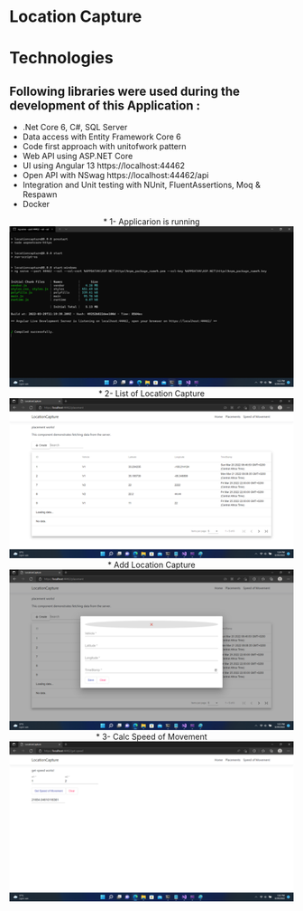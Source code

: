 # Location Capture

# Technologies
## Following libraries were used during the development of this Application :

* .Net Core 6, C#, SQL Server
* Data access with Entity Framework Core 6
* Code first approach with unitofwork pattern
* Web API using ASP.NET Core
* UI using Angular 13 https://localhost:44462
* Open API with NSwag https://localhost:44462/api
* Integration and Unit testing with NUnit, FluentAssertions, Moq & Respawn
* Docker

<p align="center">
* 1- Applicarion is running
  <img src="https://github.com/harakill/LocationCapture/blob/main/docs/Run.png" width="600" title="hover text">
* 2- List of Location Capture
  <img src="https://github.com/harakill/LocationCapture/blob/main/docs/List.png" width="600" alt="accessibility text">
* Add Location Capture
  <img src="https://github.com/harakill/LocationCapture/blob/main/docs/Add.png" width="600" title="hover text">
* 3- Calc Speed of Movement
  <img src="https://github.com/harakill/LocationCapture/blob/main/docs/Calc.png" width="600" alt="accessibility text">
</p>